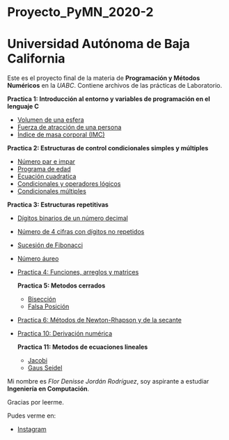 # Proyecto_PyMN_2020-2
# Universidad Autónoma de Baja California

Este es el proyecto final de la materia de **Programación y Métodos Numéricos** en la _UABC_. Contiene archivos de las prácticas de Laboratorio.

  **Practica 1: Introducción al entorno y variables de programación en el lenguaje C**
   * [Volumen de una esfera](https://github.com/florjordan/Proyecto_PyMN_2020-2/blob/main/Practica%201/Volumen%20esfera.cpp)
   * [Fuerza de atracción de una persona](https://github.com/florjordan/Proyecto_PyMN_2020-2/blob/main/Practica%201/Fuerza%20de%20atracci%C3%B3n.cpp)
   * [Índice de masa corporal (IMC)](https://github.com/florjordan/Proyecto_PyMN_2020-2/blob/main/Practica%201/IMC.cpp)
   

  **Practica 2: Estructuras de control condicionales simples y múltiples**
   * [Número par e impar](https://github.com/florjordan/Proyecto_PyMN_2020-2/blob/main/Practica%202/1.cpp)
   * [Programa de edad](https://github.com/florjordan/Proyecto_PyMN_2020-2/blob/main/Practica%202/2.cpp)
   * [Ecuación cuadratica](https://github.com/florjordan/Proyecto_PyMN_2020-2/blob/main/Practica%202/3.cpp)
   * [Condicionales y operadores lógicos](https://github.com/florjordan/Proyecto_PyMN_2020-2/blob/main/Practica%202/5.cpp)
   * [Condicionales múltiples](https://github.com/florjordan/Proyecto_PyMN_2020-2/blob/main/Practica%202/6.cpp)

  **Practica 3: Estructuras repetitivas**
   * [Dígitos binarios de un número decimal](https://github.com/florjordan/Proyecto_PyMN_2020-2/blob/main/Practica%203/1.cpp)
   * [Número de 4 cifras con dígitos no repetidos](https://github.com/florjordan/Proyecto_PyMN_2020-2/blob/main/Practica%203/2.cpp)
   * [Sucesión de Fibonacci](https://github.com/florjordan/Proyecto_PyMN_2020-2/blob/main/Practica%203/3.cpp)
   * [Número áureo](https://github.com/florjordan/Proyecto_PyMN_2020-2/blob/main/Practica%203/55.cpp)

* [Practica 4: Funciones, arreglos y matrices](https://github.com/florjordan/Proyecto_PyMN_2020-2/blob/main/Practica%204/4-flor.cpp)

  **Practica 5: Metodos cerrados**
    * [Bisección](https://github.com/florjordan/Proyecto_PyMN_2020-2/blob/main/Practica%205/Bisecci%C3%B3n.cpp)
    * [Falsa Posición](https://github.com/florjordan/Proyecto_PyMN_2020-2/blob/main/Practica%205/Falsa%20posici%C3%B3n.cpp)


* [Practica 6: Métodos de Newton-Rhapson y de la secante](https://github.com/florjordan/Proyecto_PyMN_2020-2/blob/main/Practica%206/Practica%206.cpp)

* [Practica 10: Derivación numérica](https://github.com/florjordan/Proyecto_PyMN_2020-2/blob/main/Practica%2010/Practica%2010.cpp)

  **Practica 11: Metodos de ecuaciones lineales**
    * [Jacobi](https://github.com/florjordan/Proyecto_PyMN_2020-2/blob/main/Practica%2011/Jacobi.cpp)
    * [Gaus Seidel](https://github.com/florjordan/Proyecto_PyMN_2020-2/blob/main/Practica%2011/GaussSeidel.cpp)

Mi nombre es *Flor Denisse Jordán Rodríguez*, soy aspirante a estudiar **Ingeniería en Computación**.

Gracias por leerme. 

Pudes verme en:
* [Instagram](https://www.instagram.com/flor.jordan/)

